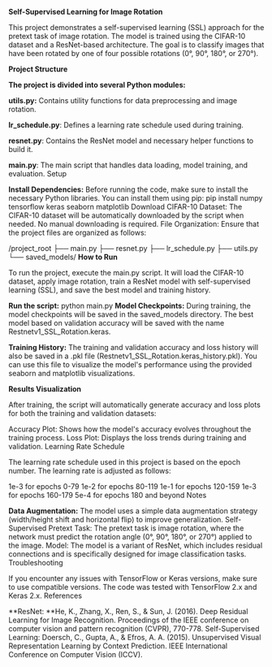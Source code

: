 **Self-Supervised Learning for Image Rotation**

This project demonstrates a self-supervised learning (SSL) approach for the pretext task of image rotation. The model is trained using the CIFAR-10 dataset and a ResNet-based architecture. The goal is to classify images that have been rotated by one of four possible rotations (0°, 90°, 180°, or 270°).

**Project Structure**

**The project is divided into several Python modules:**

**utils.py:** Contains utility functions for data preprocessing and image rotation.

**lr_schedule.py**: Defines a learning rate schedule used during training.

**resnet.py**: Contains the ResNet model and necessary helper functions to build it.

**main.py**: The main script that handles data loading, model training, and evaluation.
Setup

**Install Dependencies:** Before running the code, make sure to install the necessary Python libraries. You can install them using pip:
pip install numpy tensorflow keras seaborn matplotlib
Download CIFAR-10 Dataset: The CIFAR-10 dataset will be automatically downloaded by the script when needed. No manual downloading is required.
File Organization: Ensure that the project files are organized as follows:

/project_root
├── main.py
├── resnet.py
├── lr_schedule.py
├── utils.py
└── saved_models/
**How to Run**

To run the project, execute the main.py script. It will load the CIFAR-10 dataset, apply image rotation, train a ResNet model with self-supervised learning (SSL), and save the best model and training history.

**Run the script:**
python main.py
**Model Checkpoints:**
During training, the model checkpoints will be saved in the saved_models directory. The best model based on validation accuracy will be saved with the name Restnetv1_SSL_Rotation.keras.

**Training History:**
The training and validation accuracy and loss history will also be saved in a .pkl file (Restnetv1_SSL_Rotation.keras_history.pkl). You can use this file to visualize the model's performance using the provided seaborn and matplotlib visualizations.

**Results Visualization**

After training, the script will automatically generate accuracy and loss plots for both the training and validation datasets:

Accuracy Plot: Shows how the model's accuracy evolves throughout the training process.
Loss Plot: Displays the loss trends during training and validation.
Learning Rate Schedule

The learning rate schedule used in this project is based on the epoch number. The learning rate is adjusted as follows:

1e-3 for epochs 0-79
1e-2 for epochs 80-119
1e-1 for epochs 120-159
1e-3 for epochs 160-179
5e-4 for epochs 180 and beyond
Notes

**Data Augmentation:** The model uses a simple data augmentation strategy (width/height shift and horizontal flip) to improve generalization.
Self-Supervised Pretext Task: The pretext task is image rotation, where the network must predict the rotation angle (0°, 90°, 180°, or 270°) applied to the image.
Model: The model is a variant of ResNet, which includes residual connections and is specifically designed for image classification tasks.
Troubleshooting

If you encounter any issues with TensorFlow or Keras versions, make sure to use compatible versions. The code was tested with TensorFlow 2.x and Keras 2.x.
References

**ResNet: **He, K., Zhang, X., Ren, S., & Sun, J. (2016). Deep Residual Learning for Image Recognition. Proceedings of the IEEE conference on computer vision and pattern recognition (CVPR), 770-778.
Self-Supervised Learning: Doersch, C., Gupta, A., & Efros, A. A. (2015). Unsupervised Visual Representation Learning by Context Prediction. IEEE International Conference on Computer Vision (ICCV).
